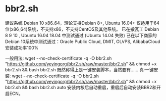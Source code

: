 # bbr2.sh

建议系统 Debian 10 x86_64，理论支持Debian 8+, Ubuntu 16.04+
仅适用于64位(x86_64)系统，不支持x86，不支持CentOS及其他系统。
已在搬瓦工 Debian 8 9 10 , Ubuntu 16.04 18.04 中测试通过 (Ubuntu 14.04 失败)
已在以下商家的Debian 10系统中测试通过：Oracle Public Cloud, DMIT, OLVPS, AlibabaCloud
安装成功率100%

一般用法:
wget --no-check-certificate -q -O bbr2.sh "https://github.com/yeyingorg/bbr2.sh/raw/master/bbr2.sh" && chmod +x bbr2.sh && bash bbr2.sh
既然称得上是一键安装脚本，当然要有......
真·一键安装:
wget --no-check-certificate -q -O bbr2.sh "https://github.com/yeyingorg/bbr2.sh/raw/master/bbr2.sh" && chmod +x bbr2.sh && bash bbr2.sh auto
安装内核后自动重启，重启后自动安装BBR2和开启ECN。
